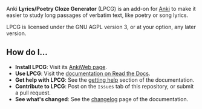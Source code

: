 Anki **Lyrics/Poetry Cloze Generator** (LPCG) is an add-on for [Anki][]
to make it easier to study long passages of verbatim text,
like poetry or song lyrics.

LPCG is licensed under the GNU AGPL version 3,
or at your option, any later version.


## How do I...

* **Install LPCG**: Visit its [AnkiWeb page][awp].
* **Use LPCG**: Visit the [documentation on Read the Docs][doc].
* **Get help with LPCG**: See the [getting help][] section of the documentation.
* **Contribute to LPCG**:
  Post on the `Issues` tab of this repository, or submit a pull request.
* **See what's changed**:
  See the [changelog][] page of the documentation.


[Anki]: https://apps.ankiweb.net
[awp]: https://ankiweb.net/shared/info/2084557901
[doc]: https://ankilpcg.readthedocs.io/en/latest/index.html
[getting help]: https://ankilpcg.readthedocs.io/en/latest/index.html#getting-help
[changelog]: https://ankilpcg.readthedocs.io/en/latest/changes.html

